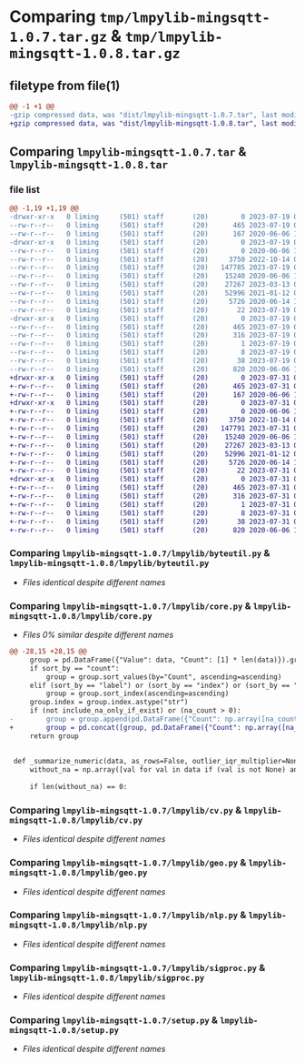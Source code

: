 # Comparing `tmp/lmpylib-mingsqtt-1.0.7.tar.gz` & `tmp/lmpylib-mingsqtt-1.0.8.tar.gz`

## filetype from file(1)

```diff
@@ -1 +1 @@
-gzip compressed data, was "dist/lmpylib-mingsqtt-1.0.7.tar", last modified: Wed Jul 19 03:37:22 2023, max compression
+gzip compressed data, was "dist/lmpylib-mingsqtt-1.0.8.tar", last modified: Mon Jul 31 03:19:09 2023, max compression
```

## Comparing `lmpylib-mingsqtt-1.0.7.tar` & `lmpylib-mingsqtt-1.0.8.tar`

### file list

```diff
@@ -1,19 +1,19 @@
-drwxr-xr-x   0 liming     (501) staff       (20)        0 2023-07-19 03:37:22.000000 lmpylib-mingsqtt-1.0.7/
--rw-r--r--   0 liming     (501) staff       (20)      465 2023-07-19 03:37:22.000000 lmpylib-mingsqtt-1.0.7/PKG-INFO
--rw-r--r--   0 liming     (501) staff       (20)      167 2020-06-06 15:27:26.000000 lmpylib-mingsqtt-1.0.7/README.md
-drwxr-xr-x   0 liming     (501) staff       (20)        0 2023-07-19 03:37:22.000000 lmpylib-mingsqtt-1.0.7/lmpylib/
--rw-r--r--   0 liming     (501) staff       (20)        0 2020-06-06 15:27:26.000000 lmpylib-mingsqtt-1.0.7/lmpylib/__init__.py
--rw-r--r--   0 liming     (501) staff       (20)     3750 2022-10-14 01:58:49.000000 lmpylib-mingsqtt-1.0.7/lmpylib/byteutil.py
--rw-r--r--   0 liming     (501) staff       (20)   147785 2023-07-19 03:37:17.000000 lmpylib-mingsqtt-1.0.7/lmpylib/core.py
--rw-r--r--   0 liming     (501) staff       (20)    15240 2020-06-06 15:27:26.000000 lmpylib-mingsqtt-1.0.7/lmpylib/cv.py
--rw-r--r--   0 liming     (501) staff       (20)    27267 2023-03-13 06:19:52.000000 lmpylib-mingsqtt-1.0.7/lmpylib/geo.py
--rw-r--r--   0 liming     (501) staff       (20)    52996 2021-01-12 09:44:49.000000 lmpylib-mingsqtt-1.0.7/lmpylib/nlp.py
--rw-r--r--   0 liming     (501) staff       (20)     5726 2020-06-14 13:47:01.000000 lmpylib-mingsqtt-1.0.7/lmpylib/sigproc.py
--rw-r--r--   0 liming     (501) staff       (20)       22 2023-07-19 03:37:17.000000 lmpylib-mingsqtt-1.0.7/lmpylib/version.py
-drwxr-xr-x   0 liming     (501) staff       (20)        0 2023-07-19 03:37:22.000000 lmpylib-mingsqtt-1.0.7/lmpylib_mingsqtt.egg-info/
--rw-r--r--   0 liming     (501) staff       (20)      465 2023-07-19 03:37:21.000000 lmpylib-mingsqtt-1.0.7/lmpylib_mingsqtt.egg-info/PKG-INFO
--rw-r--r--   0 liming     (501) staff       (20)      316 2023-07-19 03:37:21.000000 lmpylib-mingsqtt-1.0.7/lmpylib_mingsqtt.egg-info/SOURCES.txt
--rw-r--r--   0 liming     (501) staff       (20)        1 2023-07-19 03:37:21.000000 lmpylib-mingsqtt-1.0.7/lmpylib_mingsqtt.egg-info/dependency_links.txt
--rw-r--r--   0 liming     (501) staff       (20)        8 2023-07-19 03:37:21.000000 lmpylib-mingsqtt-1.0.7/lmpylib_mingsqtt.egg-info/top_level.txt
--rw-r--r--   0 liming     (501) staff       (20)       38 2023-07-19 03:37:22.000000 lmpylib-mingsqtt-1.0.7/setup.cfg
--rw-r--r--   0 liming     (501) staff       (20)      820 2020-06-06 17:20:38.000000 lmpylib-mingsqtt-1.0.7/setup.py
+drwxr-xr-x   0 liming     (501) staff       (20)        0 2023-07-31 03:19:09.000000 lmpylib-mingsqtt-1.0.8/
+-rw-r--r--   0 liming     (501) staff       (20)      465 2023-07-31 03:19:09.000000 lmpylib-mingsqtt-1.0.8/PKG-INFO
+-rw-r--r--   0 liming     (501) staff       (20)      167 2020-06-06 15:27:26.000000 lmpylib-mingsqtt-1.0.8/README.md
+drwxr-xr-x   0 liming     (501) staff       (20)        0 2023-07-31 03:19:09.000000 lmpylib-mingsqtt-1.0.8/lmpylib/
+-rw-r--r--   0 liming     (501) staff       (20)        0 2020-06-06 15:27:26.000000 lmpylib-mingsqtt-1.0.8/lmpylib/__init__.py
+-rw-r--r--   0 liming     (501) staff       (20)     3750 2022-10-14 01:58:49.000000 lmpylib-mingsqtt-1.0.8/lmpylib/byteutil.py
+-rw-r--r--   0 liming     (501) staff       (20)   147791 2023-07-31 03:19:07.000000 lmpylib-mingsqtt-1.0.8/lmpylib/core.py
+-rw-r--r--   0 liming     (501) staff       (20)    15240 2020-06-06 15:27:26.000000 lmpylib-mingsqtt-1.0.8/lmpylib/cv.py
+-rw-r--r--   0 liming     (501) staff       (20)    27267 2023-03-13 06:19:52.000000 lmpylib-mingsqtt-1.0.8/lmpylib/geo.py
+-rw-r--r--   0 liming     (501) staff       (20)    52996 2021-01-12 09:44:49.000000 lmpylib-mingsqtt-1.0.8/lmpylib/nlp.py
+-rw-r--r--   0 liming     (501) staff       (20)     5726 2020-06-14 13:47:01.000000 lmpylib-mingsqtt-1.0.8/lmpylib/sigproc.py
+-rw-r--r--   0 liming     (501) staff       (20)       22 2023-07-31 03:19:07.000000 lmpylib-mingsqtt-1.0.8/lmpylib/version.py
+drwxr-xr-x   0 liming     (501) staff       (20)        0 2023-07-31 03:19:09.000000 lmpylib-mingsqtt-1.0.8/lmpylib_mingsqtt.egg-info/
+-rw-r--r--   0 liming     (501) staff       (20)      465 2023-07-31 03:19:09.000000 lmpylib-mingsqtt-1.0.8/lmpylib_mingsqtt.egg-info/PKG-INFO
+-rw-r--r--   0 liming     (501) staff       (20)      316 2023-07-31 03:19:09.000000 lmpylib-mingsqtt-1.0.8/lmpylib_mingsqtt.egg-info/SOURCES.txt
+-rw-r--r--   0 liming     (501) staff       (20)        1 2023-07-31 03:19:09.000000 lmpylib-mingsqtt-1.0.8/lmpylib_mingsqtt.egg-info/dependency_links.txt
+-rw-r--r--   0 liming     (501) staff       (20)        8 2023-07-31 03:19:09.000000 lmpylib-mingsqtt-1.0.8/lmpylib_mingsqtt.egg-info/top_level.txt
+-rw-r--r--   0 liming     (501) staff       (20)       38 2023-07-31 03:19:09.000000 lmpylib-mingsqtt-1.0.8/setup.cfg
+-rw-r--r--   0 liming     (501) staff       (20)      820 2020-06-06 17:20:38.000000 lmpylib-mingsqtt-1.0.8/setup.py
```

### Comparing `lmpylib-mingsqtt-1.0.7/lmpylib/byteutil.py` & `lmpylib-mingsqtt-1.0.8/lmpylib/byteutil.py`

 * *Files identical despite different names*

### Comparing `lmpylib-mingsqtt-1.0.7/lmpylib/core.py` & `lmpylib-mingsqtt-1.0.8/lmpylib/core.py`

 * *Files 0% similar despite different names*

```diff
@@ -28,15 +28,15 @@
     group = pd.DataFrame({"Value": data, "Count": [1] * len(data)}).groupby(by="Value", sort=False).count()
     if sort_by == "count":
         group = group.sort_values(by="Count", ascending=ascending)
     elif (sort_by == "label") or (sort_by == "index") or (sort_by == "text"):
         group = group.sort_index(ascending=ascending)
     group.index = group.index.astype("str")
     if (not include_na_only_if_exist) or (na_count > 0):
-        group = group.append(pd.DataFrame({"Count": np.array([na_count], dtype=int)}, index=["NA"]), ignore_index=False)
+        group = pd.concat([group, pd.DataFrame({"Count": np.array([na_count], dtype=int)}, index=["NA"])], ignore_index=False)
     return group
 
 
 def _summarize_numeric(data, as_rows=False, outlier_iqr_multiplier=None, outlier_std_multiplier=None):
     without_na = np.array([val for val in data if (val is not None) and (not pd.isna(val))])
 
     if len(without_na) == 0:
```

### Comparing `lmpylib-mingsqtt-1.0.7/lmpylib/cv.py` & `lmpylib-mingsqtt-1.0.8/lmpylib/cv.py`

 * *Files identical despite different names*

### Comparing `lmpylib-mingsqtt-1.0.7/lmpylib/geo.py` & `lmpylib-mingsqtt-1.0.8/lmpylib/geo.py`

 * *Files identical despite different names*

### Comparing `lmpylib-mingsqtt-1.0.7/lmpylib/nlp.py` & `lmpylib-mingsqtt-1.0.8/lmpylib/nlp.py`

 * *Files identical despite different names*

### Comparing `lmpylib-mingsqtt-1.0.7/lmpylib/sigproc.py` & `lmpylib-mingsqtt-1.0.8/lmpylib/sigproc.py`

 * *Files identical despite different names*

### Comparing `lmpylib-mingsqtt-1.0.7/setup.py` & `lmpylib-mingsqtt-1.0.8/setup.py`

 * *Files identical despite different names*

